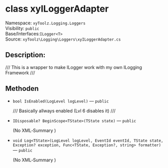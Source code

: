 # class xyILoggerAdapter<T>

Namespace: `xyToolz.Logging.Loggers`  
Visibility: `public`  
Base/Interfaces:`ILogger<T>`  
Source: `xyToolz\Logging\Loggers\xyILoggerAdapter.cs`

## Description:

/// This is a wrapper to make ILogger work with my own ILogging Framework
    ///

## Methoden

- `bool IsEnabled(LogLevel logLevel)` — `public`
  
  /// Basically allways enabled (Lvl 6 disables it) 
        ///
- `IDisposable? BeginScope<TState>(TState state)` — `public`
  
  (No XML‑Summary )
- `void Log<TState>(LogLevel logLevel, EventId eventId, TState state, Exception? exception, Func<TState, Exception?, string> formatter)` — `public`
  
  (No XML‑Summary )

